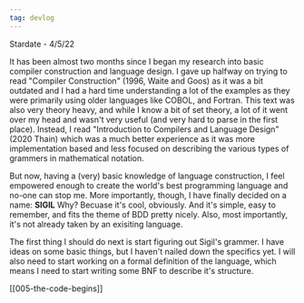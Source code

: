 ```yaml
---
tag: devlog
---
```


Stardate - 4/5/22

It has been almost two months since I began my research into basic compiler construction and language design. I gave up halfway on trying to read "Compiler Construction" (1996, Waite and Goos) as it was a bit outdated and I had a hard time understanding a lot of the examples as they were primarily using older languages like COBOL, and Fortran. This text was also very theory heavy, and while I know a bit of set theory, a lot of it went over my head and wasn't very useful (and very hard to parse in the first place). Instead, I read "Introduction to Compilers and Language Design" (2020 Thain) which was a much better experience as it was more implementation based and less focused on describing the various types of grammers in mathematical notation.

But now, having a (very) basic knowledge of language construction, I feel empowered enough to create the world's best programming language and no-one can stop me. More importantly, though, I have finally decided on a name:
**SIGIL**
Why? Becuase it's cool, obviously. And it's simple, easy to remember, and fits the theme of BDD pretty nicely. Also, most importantly, it's not already taken by an exisiting language. 

The first thing I should do next is start figuring out Sigil's grammer. I have ideas on some basic things, but I haven't nailed down the specifics yet. I will also need to start working on a formal definition of the language, which means I need to start writing some BNF to describe it's structure.

[[005-the-code-begins]]
